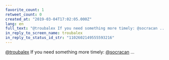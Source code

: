 ```yaml
---
favorite_count: 1
retweet_count: 0
created_at: "2019-03-04T17:02:05.000Z"
lang: en
full_text: "@troubalex If you need something more timely: @socracan ..."
in_reply_to_screen_name: troubalex
in_reply_to_status_id_str: "1102602149555593216"
---
```


[@troubalex](https://twitter.com/troubalex) If you need something more timely:
[@socracan](https://twitter.com/socracan) ...
